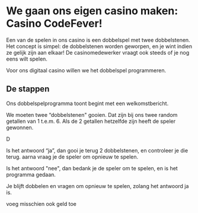 # We gaan ons eigen casino maken: Casino CodeFever!

Een van de spelen in ons casino is een dobbelspel met twee dobbelstenen. 
Het concept is simpel: de dobbelstenen worden geworpen, en je wint indien ze gelijk zijn aan elkaar!
De casinomedewerker vraagt ook steeds of je nog eens wilt spelen.

Voor ons digitaal casino willen we het dobbelspel programmeren.

## De stappen

Ons dobbelspelprogramma toont begint met een welkomstbericht. 

We moeten twee “dobbelstenen" gooien. Dat zijn bij ons twee random getallen van 1 t.e.m. 6. Als de 2 getallen hetzelfde zijn heeft de speler gewonnen. 

D

Is het antwoord “ja”, dan gooi je terug 2 dobbelstenen, en controleer je die terug. aarna vraag je de speler om opnieuw te spelen. 

Is het antwoord "nee", dan bedank je de speler om te spelen, en is het programma gedaan.

Je blijft dobbelen en vragen om opnieuw te spelen, zolang het antwoord ja is. 

voeg misschien ook geld toe